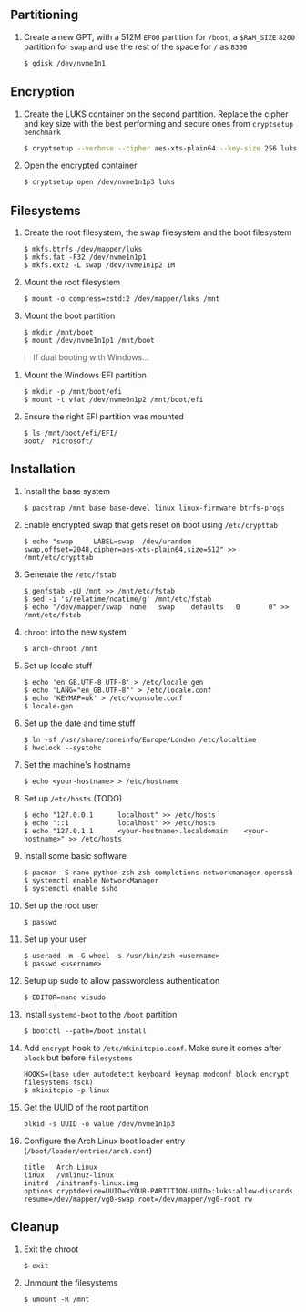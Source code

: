 ## Partitioning

1. Create a new GPT, with a 512M `EF00` partition for `/boot`, a `$RAM_SIZE` `8200` partition for `swap` and use the rest of the space for `/` as `8300`

    ```sh
    $ gdisk /dev/nvme1n1
    ```

## Encryption

1. Create the LUKS container on the second partition. Replace the cipher and key size with the best performing and secure ones from `cryptsetup benchmark`

    ```sh
    $ cryptsetup --verbose --cipher aes-xts-plain64 --key-size 256 luksFormat /dev/nvme1n1p3
    ```

1. Open the encrypted container

    ```sh
    $ cryptsetup open /dev/nvme1n1p3 luks
    ```

## Filesystems

1. Create the root filesystem, the swap filesystem and the boot filesystem

    ```
    $ mkfs.btrfs /dev/mapper/luks
    $ mkfs.fat -F32 /dev/nvme1n1p1
    $ mkfs.ext2 -L swap /dev/nvme1n1p2 1M
    ```

1. Mount the root filesystem

    ```
    $ mount -o compress=zstd:2 /dev/mapper/luks /mnt
    ```

1. Mount the boot partition

    ```
    $ mkdir /mnt/boot
    $ mount /dev/nvme1n1p1 /mnt/boot
    ```

> If dual booting with Windows...

1. Mount the Windows EFI partition

    ```
    $ mkdir -p /mnt/boot/efi
    $ mount -t vfat /dev/nvme0n1p2 /mnt/boot/efi
    ```

1. Ensure the right EFI partition was mounted

    ```
    $ ls /mnt/boot/efi/EFI/
    Boot/  Microsoft/
    ```

## Installation

1. Install the base system

    ```
    $ pacstrap /mnt base base-devel linux linux-firmware btrfs-progs
    ```

1. Enable encrypted swap that gets reset on boot using `/etc/crypttab`

    ```
    $ echo "swap     LABEL=swap  /dev/urandom  swap,offset=2048,cipher=aes-xts-plain64,size=512" >> /mnt/etc/crypttab
    ```

1. Generate the `/etc/fstab`

    ```
    $ genfstab -pU /mnt >> /mnt/etc/fstab
    $ sed -i 's/relatime/noatime/g' /mnt/etc/fstab
    $ echo "/dev/mapper/swap  none   swap    defaults   0       0" >> /mnt/etc/fstab
    ```

1. `chroot` into the new system

    ```
    $ arch-chroot /mnt
    ```

1. Set up locale stuff

    ```
    $ echo 'en_GB.UTF-8 UTF-8' > /etc/locale.gen
    $ echo 'LANG="en_GB.UTF-8"' > /etc/locale.conf
    $ echo 'KEYMAP=uk' > /etc/vconsole.conf
    $ locale-gen
    ```

1. Set up the date and time stuff

    ```
    $ ln -sf /usr/share/zoneinfo/Europe/London /etc/localtime
    $ hwclock --systohc
    ```

1. Set the machine's hostname

    ```
    $ echo <your-hostname> > /etc/hostname
    ```

1. Set up `/etc/hosts` (TODO)

    ```
    $ echo "127.0.0.1      localhost" >> /etc/hosts
    $ echo "::1            localhost" >> /etc/hosts
    $ echo "127.0.1.1      <your-hostname>.localdomain    <your-hostname>" >> /etc/hosts
    ```

1. Install some basic software

    ```
    $ pacman -S nano python zsh zsh-completions networkmanager openssh
    $ systemctl enable NetworkManager
    $ systemctl enable sshd
    ```

1. Set up the root user

    ```
    $ passwd
    ```

1. Set up your user

    ```
    $ useradd -m -G wheel -s /usr/bin/zsh <username>
    $ passwd <username>
    ```

1. Setup up sudo to allow passwordless authentication

    ```
    $ EDITOR=nano visudo
    ```

1. Install `systemd-boot` to the `/boot` partition

    ```
    $ bootctl --path=/boot install
    ```

1. Add `encrypt` hook to `/etc/mkinitcpio.conf`. Make sure it comes after `block` but before `filesystems`

    ```
    HOOKS=(base udev autodetect keyboard keymap modconf block encrypt filesystems fsck)
    $ mkinitcpio -p linux
    ```

1. Get the UUID of the root partition

    ```
    blkid -s UUID -o value /dev/nvme1n1p3
    ```

1. Configure the Arch Linux boot loader entry (`/boot/loader/entries/arch.conf`)

    ```
    title	Arch Linux
    linux	/vmlinuz-linux
    initrd	/initramfs-linux.img
    options cryptdevice=UUID=<YOUR-PARTITION-UUID>:luks:allow-discards resume=/dev/mapper/vg0-swap root=/dev/mapper/vg0-root rw
    ```

## Cleanup

1. Exit the chroot

    ```
    $ exit
    ```

1. Unmount the filesystems

    ```
    $ umount -R /mnt
    ```
